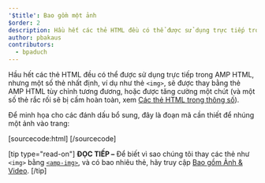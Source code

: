 ```yaml
---
'$title': Bao gồm một ảnh
$order: 2
description: Hầu hết các thẻ HTML đều có thể được sử dụng trực tiếp trong AMP HTML, nhưng một số thẻ nhất định, ví dụ như thẻ <img>, sẽ được thay bằng thẻ AMP HTML tùy chỉnh tương đương, hoặc được tăng cường một chút
author: pbakaus
contributors:
  - bpaduch
---
```


Hầu hết các thẻ HTML đều có thể được sử dụng trực tiếp trong AMP HTML, nhưng một số thẻ nhất định, ví dụ như thẻ `<img>`, sẽ được thay bằng thẻ AMP HTML tùy chỉnh tương đương, hoặc được tăng cường một chút (và một số thẻ rắc rối sẽ bị cấm hoàn toàn, xem [Các thẻ HTML trong thông số](../../../../documentation/guides-and-tutorials/learn/spec/amphtml.md#html-tags)).

Để minh họa cho các đánh dấu bổ sung, đây là đoạn mã cần thiết để nhúng một ảnh vào trang:

[sourcecode:html]
<amp-img src="welcome.jpg" alt="Welcome" height="400" width="800"></amp-img>
[/sourcecode]

[tip type="read-on"] **ĐỌC TIẾP –** Để biết vì sao chúng tôi thay các thẻ như `<img>` bằng [`<amp-img>`](../../../../documentation/components/reference/amp-img.md), và có bao nhiêu thẻ, hãy truy cập [Bao gồm Ảnh & Video](../../../../documentation/guides-and-tutorials/develop/media_iframes_3p/index.md). [/tip]
